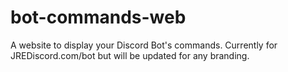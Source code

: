 # bot-commands-web
A website to display your Discord Bot's commands. Currently for JREDiscord.com/bot but will be updated for any branding.
